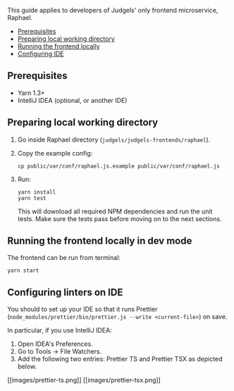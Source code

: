 This guide applies to developers of Judgels' only frontend microservice, Raphael.

- [Prerequisites](#prerequisites)
- [Preparing local working directory](#preparing-local-working-directory)
- [Running the frontend locally](#running-the-frontend-locally)
- [Configuring IDE](#configuring-ide)

## Prerequisites

- Yarn 1.3+
- IntelliJ IDEA (optional, or another IDE)

## Preparing local working directory

1. Go inside Raphael directory (`judgels/judgels-frontends/raphael`).
1. Copy the example config:

       cp public/var/conf/raphael.js.example public/var/conf/raphael.js

1. Run:

       yarn install
       yarn test

   This will download all required NPM dependencies and run the unit tests. Make sure the tests pass before moving on to the next sections.

## Running the frontend locally in dev mode

The frontend can be run from terminal:

    yarn start

## Configuring linters on IDE

You should to set up your IDE so that it runs Prettier (`node_modules/prettier/bin/prettier.js --write <current-file>`) on save.

In particular, if you use IntelliJ IDEA:

1. Open IDEA's Preferences.
1. Go to Tools -> File Watchers.
1. Add the following two entries: Prettier TS and Prettier TSX as depicted below.

[[images/prettier-ts.png]]
[[images/prettier-tsx.png]]